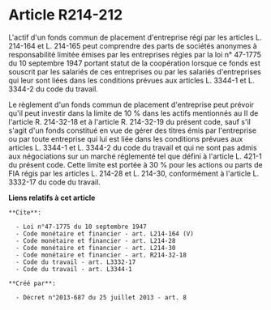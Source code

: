 # Article R214-212

L'actif d'un fonds commun de placement d'entreprise régi par les articles L. 214-164 et L. 214-165 peut comprendre des parts
de sociétés anonymes à responsabilité limitée émises par les entreprises régies par la loi n° 47-1775 du 10 septembre 1947
portant statut de la coopération lorsque ce fonds est souscrit par les salariés de ces entreprises ou par les salariés
d'entreprises qui leur sont liées dans les conditions prévues aux articles L. 3344-1 et L. 3344-2 du code du travail. 

Le règlement d'un fonds commun de placement d'entreprise peut prévoir qu'il peut investir dans la limite de 10 % dans les
actifs mentionnés au II de l'article R. 214-32-18 et à l'article R. 214-32-19 du présent code, sauf s'il s'agit d'un fonds
constitué en vue de gérer des titres émis par l'entreprise ou par toute entreprise qui lui est liée dans les conditions
prévues aux articles L. 3344-1 et L. 3344-2 du code du travail et qui ne sont pas admis aux négociations sur un marché
réglementé tel que défini à l'article L. 421-1 du présent code. Cette limite est portée à 30 % pour les actions ou parts de
FIA régis par les articles L. 214-28 et L. 214-30, conformément à l'article L. 3332-17 du code du travail.

**Liens relatifs à cet article**

	**Cite**:

	  - Loi n°47-1775 du 10 septembre 1947
	  - Code monétaire et financier - art. L214-164 (V)
	  - Code monétaire et financier - art. L214-28
	  - Code monétaire et financier - art. L214-30
	  - Code monétaire et financier - art. R214-32-18
	  - Code du travail - art. L3332-17
	  - Code du travail - art. L3344-1

	**Créé par**:

	  - Décret n°2013-687 du 25 juillet 2013 - art. 8
